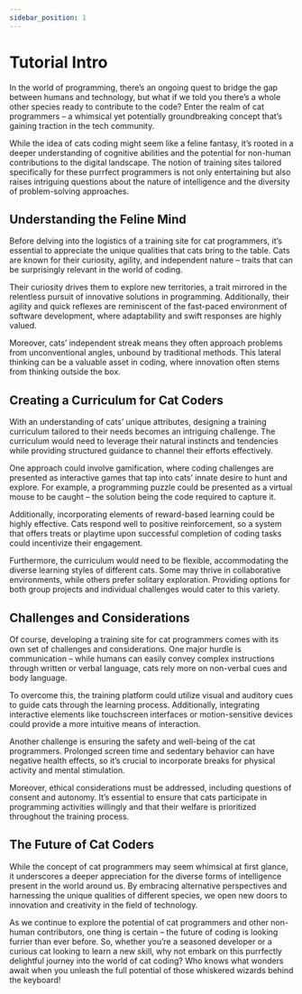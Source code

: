 ```yaml
---
sidebar_position: 1
---
```


# Tutorial Intro

In the world of programming, there’s an ongoing quest to bridge the gap between humans and technology, but what if we told you there’s a whole other species ready to contribute to the code? Enter the realm of cat programmers – a whimsical yet potentially groundbreaking concept that’s gaining traction in the tech community.

While the idea of cats coding might seem like a feline fantasy, it’s rooted in a deeper understanding of cognitive abilities and the potential for non-human contributions to the digital landscape. The notion of training sites tailored specifically for these purrfect programmers is not only entertaining but also raises intriguing questions about the nature of intelligence and the diversity of problem-solving approaches.

## Understanding the Feline Mind

Before delving into the logistics of a training site for cat programmers, it’s essential to appreciate the unique qualities that cats bring to the table. Cats are known for their curiosity, agility, and independent nature – traits that can be surprisingly relevant in the world of coding.

Their curiosity drives them to explore new territories, a trait mirrored in the relentless pursuit of innovative solutions in programming. Additionally, their agility and quick reflexes are reminiscent of the fast-paced environment of software development, where adaptability and swift responses are highly valued.

Moreover, cats’ independent streak means they often approach problems from unconventional angles, unbound by traditional methods. This lateral thinking can be a valuable asset in coding, where innovation often stems from thinking outside the box.

## Creating a Curriculum for Cat Coders

With an understanding of cats’ unique attributes, designing a training curriculum tailored to their needs becomes an intriguing challenge. The curriculum would need to leverage their natural instincts and tendencies while providing structured guidance to channel their efforts effectively.

One approach could involve gamification, where coding challenges are presented as interactive games that tap into cats’ innate desire to hunt and explore. For example, a programming puzzle could be presented as a virtual mouse to be caught – the solution being the code required to capture it.

Additionally, incorporating elements of reward-based learning could be highly effective. Cats respond well to positive reinforcement, so a system that offers treats or playtime upon successful completion of coding tasks could incentivize their engagement.

Furthermore, the curriculum would need to be flexible, accommodating the diverse learning styles of different cats. Some may thrive in collaborative environments, while others prefer solitary exploration. Providing options for both group projects and individual challenges would cater to this variety.

## Challenges and Considerations

Of course, developing a training site for cat programmers comes with its own set of challenges and considerations. One major hurdle is communication – while humans can easily convey complex instructions through written or verbal language, cats rely more on non-verbal cues and body language.

To overcome this, the training platform could utilize visual and auditory cues to guide cats through the learning process. Additionally, integrating interactive elements like touchscreen interfaces or motion-sensitive devices could provide a more intuitive means of interaction.

Another challenge is ensuring the safety and well-being of the cat programmers. Prolonged screen time and sedentary behavior can have negative health effects, so it’s crucial to incorporate breaks for physical activity and mental stimulation.

Moreover, ethical considerations must be addressed, including questions of consent and autonomy. It’s essential to ensure that cats participate in programming activities willingly and that their welfare is prioritized throughout the training process.

## The Future of Cat Coders

While the concept of cat programmers may seem whimsical at first glance, it underscores a deeper appreciation for the diverse forms of intelligence present in the world around us. By embracing alternative perspectives and harnessing the unique qualities of different species, we open new doors to innovation and creativity in the field of technology.

As we continue to explore the potential of cat programmers and other non-human contributors, one thing is certain – the future of coding is looking furrier than ever before. So, whether you’re a seasoned developer or a curious cat looking to learn a new skill, why not embark on this purrfectly delightful journey into the world of cat coding? Who knows what wonders await when you unleash the full potential of those whiskered wizards behind the keyboard!
